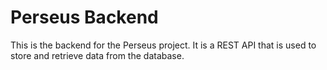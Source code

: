# Perseus Backend
This is the backend for the Perseus project. It is a REST API that is used to store and retrieve data from the database.